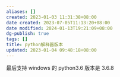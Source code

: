 ```yaml
---
aliases: []
created: 2023-01-03 11:31:38+08:00
date created: 2023-07-05T11:13:20+08:00
date modified: 2024-01-13T19:21:09+08:00
dg-publish: true
tags: []
title: python解释器版本
updated: 2023-01-04 09:48:18+08:00
---
```


最后支持 windows 的 python3.6 版本是 3.6.8